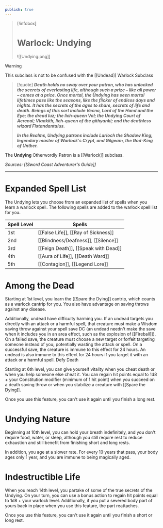 ```yaml
---
publish: true
---
```

> [!infobox]
> # Warlock: Undying
> ![[Undying.png]]

> [!warning]
> This subclass is not to be confused with the [[Undead]] Warlock Subclass

> [!quote]
> **_Death holds no sway over your patron, who has unlocked the secrets of everlasting life, although such a prize – like all power – comes at a price. Once mortal, the Undying has seen mortal lifetimes pass like the seasons, like the flicker of endless days and nights. It has the secrets of the ages to share, secrets of life and death. Beings of this sort include Vecna, Lord of the Hand and the Eye; the dread Iuz; the lich-queen Vol; the Undying Court of Aerenal; Vlaakith, lich-queen of the githyanki; and the deathless wizard Fistandantalus._**
>
> **_In the Realms, Undying patrons include Larloch the Shadow King, legendary master of Warlock's Crypt, and Gilgeam, the God-King of Unther._**

The **Undying** Otherwordly Patron is a [[Warlock]] subclass.

*Sources: [[Sword Coast Adventurer's Guide]]*
***
# Expanded Spell List
The Undying lets you choose from an expanded list of spells when you learn a warlock spell. The following spells are added to the warlock spell list for you.

| Spell Level | Spells |
| ---- | ---- |
| 1st | [[False Life]], [[Ray of Sickness]] |
| 2nd | [[Blindness/Deafness]], [[Silence]] |
| 3rd | [[Feign Death]], [[Speak with Dead]] |
| 4th | [[Aura of Life]], [[Death Ward]] |
| 5th | [[Contagion]], [[Legend Lore]] |
# Among the Dead
Starting at 1st level, you learn the [[Spare the Dying]] cantrip, which counts as a warlock cantrip for you. You also have advantage on saving throws against any disease.

Additionally, undead have difficulty harming you. If an undead targets you directly with an attack or a harmful spell, that creature must make a Wisdom saving throw against your spell save DC (an undead needn't make the save when it includes you in an area effect, such as the explosion of [[Fireball]]). On a failed save, the creature must choose a new target or forfeit targeting someone instead of you, potentially wasting the attack or spell. On a successful save, the creature is immune to this effect for 24 hours. An undead is also immune to this effect for 24 hours if you target it with an attack or a harmful spell.
 Defy Death

Starting at 6th level, you can give yourself vitality when you cheat death or when you help someone else cheat it. You can regain hit points equal to 1d8 + your Constitution modifier (minimum of 1 hit point) when you succeed on a death saving throw or when you stabilize a creature with [[Spare the Dying]].

Once you use this feature, you can't use it again until you finish a long rest.
# Undying Nature
Beginning at 10th level, you can hold your breath indefinitely, and you don't require food, water, or sleep, although you still require rest to reduce exhaustion and still benefit from finishing short and long rests.

In addition, you age at a slower rate. For every 10 years that pass, your body ages only 1 year, and you are immune to being magically aged.
# Indestructible Life
When you reach 14th level, you partake of some of the true secrets of the Undying. On your turn, you can use a bonus action to regain hit points equal to 1d8 + your warlock level. Additionally, if you put a severed body part of yours back in place when you use this feature, the part reattaches.

Once you use this feature, you can't use it again until you finish a short or long rest.